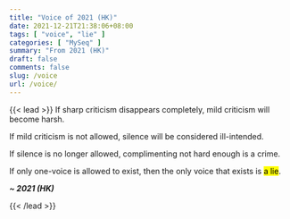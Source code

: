 ```yaml
---
title: "Voice of 2021 (HK)"
date: 2021-12-21T21:38:06+08:00
tags: [ "voice", "lie" ]
categories: [ "MySeq" ]
summary: "From 2021 (HK)"
draft: false
comments: false
slug: /voice
url: /voice/
---
```


{{< lead >}}
If sharp criticism disappears completely, mild criticism will become harsh.

If mild criticism is not allowed, silence will be considered ill-intended.

If silence is no longer allowed, complimenting not hard enough is a crime.

If only one-voice is allowed to exist, then the only voice that exists is <mark>a lie</mark>.

***~ 2021 (HK)***

{{< /lead >}}

